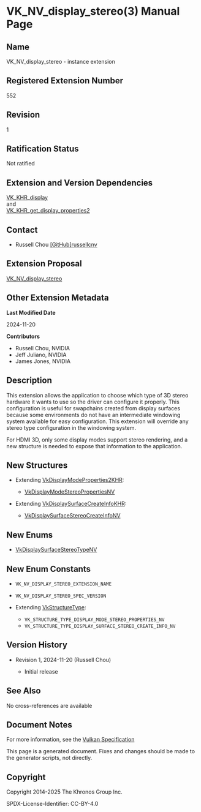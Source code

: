 # VK\_NV\_display\_stereo(3) Manual Page

## Name

VK\_NV\_display\_stereo - instance extension



## [](#_registered_extension_number)Registered Extension Number

552

## [](#_revision)Revision

1

## [](#_ratification_status)Ratification Status

Not ratified

## [](#_extension_and_version_dependencies)Extension and Version Dependencies

[VK\_KHR\_display](https://registry.khronos.org/vulkan/specs/latest/man/html/VK_KHR_display.html)  
and  
[VK\_KHR\_get\_display\_properties2](https://registry.khronos.org/vulkan/specs/latest/man/html/VK_KHR_get_display_properties2.html)

## [](#_contact)Contact

- Russell Chou [\[GitHub\]russellcnv](https://github.com/KhronosGroup/Vulkan-Docs/issues/new?body=%5BVK_NV_display_stereo%5D%20%40russellcnv%0A%2AHere%20describe%20the%20issue%20or%20question%20you%20have%20about%20the%20VK_NV_display_stereo%20extension%2A)

## [](#_extension_proposal)Extension Proposal

[VK\_NV\_display\_stereo](https://github.com/KhronosGroup/Vulkan-Docs/tree/main/proposals/VK_NV_display_stereo.adoc)

## [](#_other_extension_metadata)Other Extension Metadata

**Last Modified Date**

2024-11-20

**Contributors**

- Russell Chou, NVIDIA
- Jeff Juliano, NVIDIA
- James Jones, NVIDIA

## [](#_description)Description

This extension allows the application to choose which type of 3D stereo hardware it wants to use so the driver can configure it properly. This configuration is useful for swapchains created from display surfaces because some environments do not have an intermediate windowing system available for easy configuration. This extension will override any stereo type configuration in the windowing system.

For HDMI 3D, only some display modes support stereo rendering, and a new structure is needed to expose that information to the application.

## [](#_new_structures)New Structures

- Extending [VkDisplayModeProperties2KHR](https://registry.khronos.org/vulkan/specs/latest/man/html/VkDisplayModeProperties2KHR.html):
  
  - [VkDisplayModeStereoPropertiesNV](https://registry.khronos.org/vulkan/specs/latest/man/html/VkDisplayModeStereoPropertiesNV.html)
- Extending [VkDisplaySurfaceCreateInfoKHR](https://registry.khronos.org/vulkan/specs/latest/man/html/VkDisplaySurfaceCreateInfoKHR.html):
  
  - [VkDisplaySurfaceStereoCreateInfoNV](https://registry.khronos.org/vulkan/specs/latest/man/html/VkDisplaySurfaceStereoCreateInfoNV.html)

## [](#_new_enums)New Enums

- [VkDisplaySurfaceStereoTypeNV](https://registry.khronos.org/vulkan/specs/latest/man/html/VkDisplaySurfaceStereoTypeNV.html)

## [](#_new_enum_constants)New Enum Constants

- `VK_NV_DISPLAY_STEREO_EXTENSION_NAME`
- `VK_NV_DISPLAY_STEREO_SPEC_VERSION`
- Extending [VkStructureType](https://registry.khronos.org/vulkan/specs/latest/man/html/VkStructureType.html):
  
  - `VK_STRUCTURE_TYPE_DISPLAY_MODE_STEREO_PROPERTIES_NV`
  - `VK_STRUCTURE_TYPE_DISPLAY_SURFACE_STEREO_CREATE_INFO_NV`

## [](#_version_history)Version History

- Revision 1, 2024-11-20 (Russell Chou)
  
  - Initial release

## [](#_see_also)See Also

No cross-references are available

## [](#_document_notes)Document Notes

For more information, see the [Vulkan Specification](https://registry.khronos.org/vulkan/specs/latest/html/vkspec.html#VK_NV_display_stereo)

This page is a generated document. Fixes and changes should be made to the generator scripts, not directly.

## [](#_copyright)Copyright

Copyright 2014-2025 The Khronos Group Inc.

SPDX-License-Identifier: CC-BY-4.0